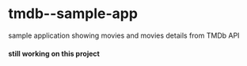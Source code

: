 # tmdb--sample-app
sample application showing movies and movies details from TMDb API
<h4>still working on this project<h4>
